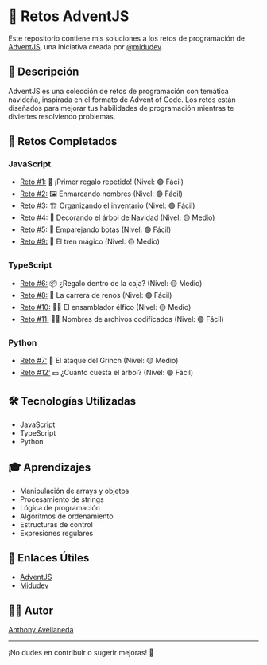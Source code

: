 # 🎄 Retos AdventJS

Este repositorio contiene mis soluciones a los retos de programación de [AdventJS](https://adventjs.dev/es), una iniciativa creada por [@midudev](https://midu.dev/).

## 📝 Descripción

AdventJS es una colección de retos de programación con temática navideña, inspirada en el formato de Advent of Code. Los retos están diseñados para mejorar tus habilidades de programación mientras te diviertes resolviendo problemas.

## 🎯 Retos Completados

### JavaScript
- [Reto #1:](https://adventjs.dev/challenges/2024/1) 🎁 ¡Primer regalo repetido! (Nivel: 🟢 Fácil)
- [Reto #2:](https://adventjs.dev/challenges/2024/2) 🖼️ Enmarcando nombres (Nivel: 🟢 Fácil)
- [Reto #3:](https://adventjs.dev/challenges/2024/3) 🏗️ Organizando el inventario (Nivel: 🟢 Fácil)
- [Reto #4:](https://adventjs.dev/challenges/2024/4) 🎄 Decorando el árbol de Navidad (Nivel: 🟡 Medio)
- [Reto #5:](https://adventjs.dev/challenges/2024/5) 👞 Emparejando botas (Nivel: 🟢 Fácil)
- [Reto #9:](https://adventjs.dev/challenges/2024/9) 🚂 El tren mágico (Nivel: 🟡 Medio)

### TypeScript
- [Reto #6:](https://adventjs.dev/challenges/2024/6) 📦 ¿Regalo dentro de la caja? (Nivel: 🟡 Medio)
- [Reto #8:](https://adventjs.dev/challenges/2024/8) 🦌 La carrera de renos (Nivel: 🟢 Fácil)
- [Reto #10:](https://adventjs.dev/challenges/2024/10) 👩‍💻 El ensamblador élfico (Nivel: 🟡 Medio)
- [Reto #11:](https://adventjs.dev/challenges/2024/11) 🏴‍☠️ Nombres de archivos codificados (Nivel: 🟢 Fácil)

### Python
- [Reto #7:](https://adventjs.dev/challenges/2024/7) 👹 El ataque del Grinch (Nivel: 🟡 Medio)
- [Reto #12:](https://adventjs.dev/challenges/2024/12) 💵 ¿Cuánto cuesta el árbol? (Nivel: 🟢 Fácil)

## 🛠️ Tecnologías Utilizadas
- JavaScript
- TypeScript
- Python

## 🎓 Aprendizajes
- Manipulación de arrays y objetos
- Procesamiento de strings
- Lógica de programación
- Algoritmos de ordenamiento
- Estructuras de control
- Expresiones regulares

## 🔗 Enlaces Útiles
- [AdventJS](https://adventjs.dev/es)
- [Midudev](https://midu.dev/)

## 👨‍💻 Autor
[Anthony Avellaneda](https://portafolio-anthony-avellaneda.vercel.app/)

---
¡No dudes en contribuir o sugerir mejoras! 🚀